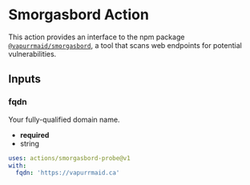 # Smorgasbord Action

This action provides an interface to the npm package [`@vapurrmaid/smorgasbord`][1],
a tool that scans web endpoints for potential vulnerabilities.

## Inputs

### fqdn

Your fully-qualified domain name.

- **required**
- string

```yml
uses: actions/smorgasbord-probe@v1
with:
  fqdn: 'https://vapurrmaid.ca'
```

[1]: https://www.npmjs.com/package/@vapurrmaid/smorgasbord
